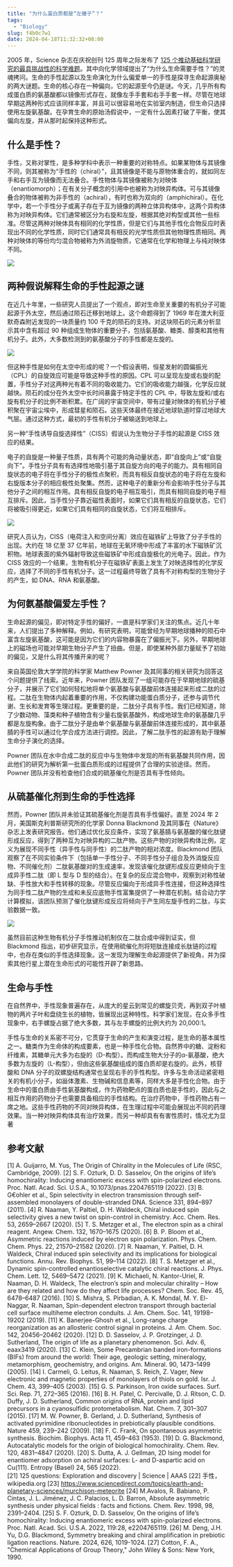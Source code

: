 ```yaml
---
title: "为什么蛋白质都是“左撇子”？"
tags:
  - "Biology"
slug: f4b0c7w1
date: 2024-04-18T11:32:32+08:00
---
```


2005 年，Science 杂志在庆祝创刊 125 周年之际发布了 [125 个推动基础科学研究的最具挑战性的科学难题]((https://www.science.org/doi/10.1126/science.309.5731.75))。其中向化学领域提出了“为什么生命需要手性？”的灵魂拷问。生命的手性起源以及生命演化为什么偏爱单一的手性是探寻生命起源奥秘的两大谜题。生命的核心存在一种偏向，它的起源至今仍是谜。今天，几乎所有构成蛋白质的氨基酸都以镜像形式存在，就像左手手套和右手手套一样。尽管在地球早期这两种形式应该同样丰富，并且可以很容易地在实验室内制造，但生命只选择使用左旋氨基酸。在孕育生命的原始汤假说中，一定有什么因素打破了平衡，使其偏向左旋，并从那时起保持这种形式。

<!--more-->

## 什么是手性？

手性，又称对掌性，是多种学科中表示一种重要的对称特点。如果某物体与其镜像不同，则其被称为“手性的（chiral）”，且其镜像是不能与原物体重合的，就如同左手和右手互为镜像而无法叠合。手性物体与其镜像被称为对映体（enantiomorph）；在有关分子概念的引用中也被称为对映异构体。可与其镜像叠合的物体被称为非手性的（achiral），有时也称为双向的（amphichiral）。在化学中，若一个手性分子或离子存在于互为镜像的两种立体异构体中，这两个异构体称为对映异构体。它们通常被区分为右旋和左旋，根据其绝对构型或其他一些标准。尽管这两种对映体具有相同的化学性质，但是它们与其他手性化合物反应时表现出不同的化学性质，同时它们通常具有相反的光学性质但其他物理性质相同。两种对映体的等份均匀混合物被称为外消旋物质，它通常在化学和物理上与纯对映体不同。

![](https://images.yuanj.top/202404181202600.png)

## 两种假说解释生命的手性起源之谜

在近几十年里，一些研究人员提出了一个观点，即对生命至关重要的有机分子可能起源于外太空，然后通过陨石迁移到地球上。这个命题得到了 1969 年在澳大利亚默奇森附近发现的一块质量约 100 千克的陨石的支持。对这块陨石的元素分析显示其中含有超过 90 种组成生物体的重要分子，包括氨基酸、糖类、醇类和其他有机分子。此外，大多数检测到的氨基酸分子的手性都是左旋的。

![](https://images.yuanj.top/202404181241048.png)

但这种手性是如何在太空中形成的呢？一个假设表明，恒星发射的圆偏振光（CPL）的自旋效应可能是导致这种手性的原因。CPL 可以呈现左旋或右旋的配置，手性分子对这两种光有着不同的吸收能力。它们的吸收能力越强，化学反应就越快。陨石的成分在外太空中长时间暴露于特定手性的 CPL 中，导致左旋和/或右旋有机分子的比例不断积累。在广阔的宇宙空间中，带有过量对映体的有机分子被积聚在宇宙尘埃中，形成彗星和陨石。这些天体最终在接近地球轨道时穿过地球大气层。通过这种方式，最初的手性有机分子被输送到地球上。

另一种“手性诱导自旋选择性”（CISS）假说认为生物分子手性的起源是 CISS 效应的结果。

电子的自旋是一种量子性质，具有两个可能的角动量状态，即“自旋向上”或“自旋向下”。手性分子具有有选择性地吸引基于其自旋方向的电子的能力。具有相同自旋状态的电子将在手性分子的极性点聚积，而具有相反自旋状态的电子将在左旋和右旋版本分子的相应极性处聚集。然而，这种电子的重新分布会影响手性分子与其他分子之间的相互作用。具有相反自旋的电子相互吸引，而具有相同自旋的电子相互排斥。因此，当手性分子靠近磁性表面时，如果它们具有相反的自旋状态，它们将被吸引得更近，如果它们具有相同的自旋状态，它们将互相排斥。

![](https://images.yuanj.top/202404181237476.png)

研究人员认为，CISS（电荷注入和空间分离）效应在磁铁矿上导致了分子手性的出现。大约在 18 亿至 37 亿年前，地球在无氧环境中形成了丰富的水下磁铁矿沉积物。地球表面的紫外辐射导致这些磁铁矿中形成自旋极化的光电子。因此，作为 CISS 效应的一个结果，生物有机分子在磁铁矿表面上发生了对映选择性的化学反应，选择了不同的手性有机分子。这一过程最终导致了具有不对称构型的生物分子的产生，如 DNA、RNA 和氨基酸。

## 为何氨基酸偏爱左手性？

生命起源的偏见，即对特定手性的偏好，一直是科学家们关注的焦点。近几十年来，人们提出了多种解释。例如，有研究表明，可能曾经为早期地球播种的陨石中富含左旋氨基酸，这可能是因为它们的内容物暴露在了偏振光下。另外，早期地球上的磁场也可能对早期生物分子产生了扭曲。但是，即使某种外部力量赋予了初始的偏见，又是什么将其传播开来的呢？

来自英国伦敦大学学院的科学家 Matthew Powner 及其同事的相关研究为回答这个问题提供了线索。近年来，Powner 团队发现了一组可能存在于早期地球的硫基分子，并展示了它们如何轻松地将单个氨基酸与氨基酸前体连接起来形成二肽的过程。二肽在生物体内起着重要的作用，不仅构建功能蛋白质分子，还参与调节代谢、生长和发育等生理过程。更重要的是，二肽分子具有手性。我们已经知道，除了少数动物、藻类和种子植物含有少量右旋氨基酸外，构成地球生命的氨基酸几乎都是左旋构象。由于二肽分子是由单个氨基酸与氨基酸前体连接形成的，其中氨基腈的手性可以通过化学合成方法进行调控。因此，了解二肽手性的起源有助于理解生命分子演化的选择。

Powner 团队在水中合成二肽的反应中与生物体中发现的所有氨基酸共同作用，因此他们的研究为解析第一批蛋白质形成的过程提供了合理的实验途径。然而，Powner 团队并没有检查他们合成的硫基催化剂是否具有手性倾向。

## 从硫基催化剂到生命的手性选择

然而，Powner 团队并未验证其硫基催化剂是否具有手性偏好。直至 2024 年 2 月，美国斯克利普斯研究所的化学家 Donna Blackmond 及其同事在《Nature》杂志上发表研究报告。他们通过优化反应条件，实现了氨基腈与氨基酸的催化肽键形成反应，得到了两种互为对映异构的二肽产物。这些产物的对映异构体比例，定义为展现不同手性（异手性与同手性）的二肽产物的相对浓度。Blackmond 团队观察了在不同实验条件下（包括单一手性分子、不同手性分子组合及外消旋反应物、不同催化剂）二肽氨基酸对的生成速率，发现该催化肽键形成反应更倾向于生成异手性二肽（即 L 型与 D 型的结合）。在复杂的反应混合物中，观察到对称性破缺、手性放大和手性转移的现象。尽管反应偏向于形成异手性连接，但这种选择性为同手性二肽产物的生成和未反应底物手性富集提供了一种潜在机制。结合动力学计算模拟，该团队预测了催化肽键形成反应将倾向于产生同左旋手性的二肽，与实验数据一致。

![](https://images.yuanj.top/202404181229281.png)

虽然目前这种生物有机分子手性推动机制仅在二肽合成中得到证实，但 Blackmond 指出，初步研究显示，在使用硫催化剂将短肽连接成长肽链的过程中，也存在类似的手性选择现象。这一发现为理解生命起源提供了新视角，并为探索其他行星上潜在生命形式的可能性开辟了新思路。

## 生命与手性

在自然界中，手性现象普遍存在，从庞大的星云到常见的螺旋贝壳，再到双子叶植物的两片子叶和盘绕生长的植物，皆展现出这种特性。科学家们发现，在众多手性现象中，右手螺旋占据了绝大多数，其与左手螺旋的比例大约为 20,000:1。

手性与生命的关系密不可分，它贯穿于生命的产生和演变过程，是生命的基本属性之一。糖类作为生命体的构成要素，也是一种手性化合物。自然界中的糖、淀粉和纤维素，其糖单元大多为右旋的（D-构型）。而构成生物大分子的α-氨基酸，绝大多数为左旋的（L-构型），但由这些氨基酸组成的蛋白质却是右旋的。此外，核苷酸和 DNA 分子的双螺旋结构通常也呈现右手的手性构型。许多与生命活动紧密相关的有机小分子，如甾体激素、生物碱和信息素等，同样大多是手性化合物。由于生命中的蛋白质由手性氨基酸构成，作为药物靶点的蛋白质也是手性的，因此与之相互作用的药物分子也需要具备相应的手性结构。在治疗药物中，手性药物占有一席之地。这些手性药物的不同对映异构体，在生理过程中可能会展现出不同的药理效果。当一种对映异构体具有治疗效果，而另一种却具有有害性质时，情况尤为显著

## 参考文献

[1] A. Guijarro, M. Yus, The Origin of Chirality in the Molecules of Life (RSC, Cambridge, 2009).
[2] S. F. Ozturk, D. D. Sasselov, On the origins of life’s homochirality: Inducing enantiomeric excess with spin-polarized electrons. Proc. Natl. Acad. Sci. U.S.A., 10.1073/pnas.2204765119 (2022).
[3] B. G€ohler et al., Spin selectivity in electron transmission through self-assembled monolayers of double-stranded DNA. Science 331, 894–897 (2011).
[4] R. Naaman, Y. Paltiel, D. H. Waldeck, Chiral induced spin selectivity gives a new twist on spin-control in chemistry. Acc. Chem. Res. 53, 2659–2667 (2020).
[5] T. S. Metzger et al., The electron spin as a chiral reagent. Angew. Chem. 132, 1670–1675 (2020).
[6] B. P. Bloom et al., Asymmetric reactions induced by electron spin polarization. Phys. Chem. Chem. Phys. 22, 21570–21582 (2020).
[7] R. Naaman, Y. Paltiel, D. H. Waldeck, Chiral induced spin selectivity and its implications for biological functions. Annu. Rev. Biophys. 51, 99–114 (2022).
[8] T. S. Metzger et al., Dynamic spin-controlled enantioselective catalytic chiral reactions. J. Phys. Chem. Lett. 12, 5469–5472 (2021).
[9] K. Michaeli, N. Kantor-Uriel, R. Naaman, D. H. Waldeck, The electron’s spin and molecular chirality – How are they related and how do they affect life processes? Chem. Soc. Rev. 45, 6478–6487 (2016).
[10] S. Mishra, S. Pirbadian, A. K. Mondal, M. Y. El-Naggar, R. Naaman, Spin-dependent electron transport through bacterial cell surface multiheme electron conduits. J. Am. Chem. Soc. 141, 19198–19202 (2019).
[11] K. Banerjee-Ghosh et al., Long-range charge reorganization as an allosteric control signal in proteins. J. Am. Chem. Soc. 142, 20456–20462 (2020).
[12] D. D. Sasselov, J. P. Grotzinger, J. D. Sutherland, The origin of life as a planetary phenomenon. Sci. Adv. 6, eaax3419 (2020).
[13] C. Klein, Some Precambrian banded iron-formations (BIFs) from around the world: Their age, geologic setting, mineralogy, metamorphism, geochemistry, and origins. Am. Mineral. 90, 1473–1499 (2005).
[14] I. Carmeli, G. Leitus, R. Naaman, S. Reich, Z. Vager, New electronic and magnetic properties of monolayers of thiols on gold. Isr. J. Chem. 43, 399–405 (2003).
[15] G. S. Parkinson, Iron oxide surfaces. Surf. Sci. Rep. 71, 272–365 (2016).
[16] B. H. Patel, C. Percivalle, D. J. Ritson, C. D. Duffy, J. D. Sutherland, Common origins of RNA, protein and lipid precursors in a cyanosulfidic protometabolism. Nat. Chem. 7, 301–307 (2015).
[17] M. W. Powner, B. Gerland, J. D. Sutherland, Synthesis of activated pyrimidine ribonucleotides in prebiotically plausible conditions. Nature 459, 239–242 (2009).
[18] F. C. Frank, On spontaneous asymmetric synthesis. Biochim. Biophys. Acta 11, 459–463 (1953).
[19] D. G. Blackmond, Autocatalytic models for the origin of biological homochirality. Chem. Rev. 120, 4831–4847 (2020).
[20] S. Dutta, A. J. Gellman, 2D Ising model for enantiomer adsorption on achiral surfaces: L- and D-aspartic acid on Cu(111). Entropy (Basel) 24, 565 (2022).   
[21] 125 questions: Exploration and discovery | Science | AAAS
[22] 手性，wikipedia.org
[23] https://www.sciencedirect.com/topics/earth-and-planetary-sciences/murchison-meteorite
[24] M.Avalos, R. Babiano, P. Cintas, J. L. Jiménez, J. C. Palacios, L. D. Barron, Absolute asymmetric synthesis under physical fields : facts and fictions. Chem. Rev. 1998, 98, 2391–2404.
[25] S. F. Ozturk, D. D. Sasselov, On the origins of life’s homochirality: Inducing enantiomeric excess with spin-polarized electrons. Proc. Natl. Acad. Sci. U.S.A. 2022, 119:28, e2204765119.
[26] M. Deng, J.H. Yu, D.G. Blackmond, Symmetry breaking and chiral amplification in prebiotic ligation reactions. Nature. 2024, 626, 1019-1024.
[27] Cotton, F. A., "Chemical Applications of Group Theory," John Wiley & Sons: New York, 1990.